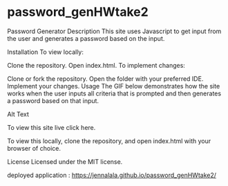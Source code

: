 # password_genHWtake2

Password Generator
Description
This site uses Javascript to get input from the user and generates a password based on the input.

Installation
To view locally:

Clone the repository.
Open index.html.
To implement changes:

Clone or fork the repository.
Open the folder with your preferred IDE.
Implement your changes.
Usage
The GIF below demonstrates how the site works when the user inputs all criteria that is prompted and then generates a password based on that input.

Alt Text

To view this site live click here.

To view this locally, clone the repository, and open index.html with your browser of choice.

License
Licensed under the MIT license.

deployed application : https://jennalala.github.io/password_genHWtake2/
